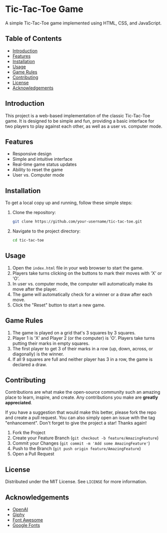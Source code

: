 # Tic-Tac-Toe Game

A simple Tic-Tac-Toe game implemented using HTML, CSS, and JavaScript.

## Table of Contents
- [Introduction](#introduction)
- [Features](#features)
- [Installation](#installation)
- [Usage](#usage)
- [Game Rules](#game-rules)
- [Contributing](#contributing)
- [License](#license)
- [Acknowledgements](#acknowledgements)

## Introduction
This project is a web-based implementation of the classic Tic-Tac-Toe game. It is designed to be simple and fun, providing a basic interface for two players to play against each other, as well as a user vs. computer mode.

## Features
- Responsive design
- Simple and intuitive interface
- Real-time game status updates
- Ability to reset the game
- User vs. Computer mode

## Installation
To get a local copy up and running, follow these simple steps:

1. Clone the repository:
    ```bash
    git clone https://github.com/your-username/tic-tac-toe.git
    ```
2. Navigate to the project directory:
    ```bash
    cd tic-tac-toe
    ```

## Usage
1. Open the `index.html` file in your web browser to start the game.
2. Players take turns clicking on the buttons to mark their moves with 'X' or 'O'.
3. In user vs. computer mode, the computer will automatically make its move after the player.
4. The game will automatically check for a winner or a draw after each move.
5. Click the "Reset" button to start a new game.

## Game Rules
1. The game is played on a grid that's 3 squares by 3 squares.
2. Player 1 is 'X' and Player 2 (or the computer) is 'O'. Players take turns putting their marks in empty squares.
3. The first player to get 3 of their marks in a row (up, down, across, or diagonally) is the winner.
4. If all 9 squares are full and neither player has 3 in a row, the game is declared a draw.

## Contributing
Contributions are what make the open-source community such an amazing place to learn, inspire, and create. Any contributions you make are **greatly appreciated**.

If you have a suggestion that would make this better, please fork the repo and create a pull request. You can also simply open an issue with the tag "enhancement".
Don't forget to give the project a star! Thanks again!

1. Fork the Project
2. Create your Feature Branch (`git checkout -b feature/AmazingFeature`)
3. Commit your Changes (`git commit -m 'Add some AmazingFeature'`)
4. Push to the Branch (`git push origin feature/AmazingFeature`)
5. Open a Pull Request

## License
Distributed under the MIT License. See `LICENSE` for more information.

## Acknowledgements
- [OpenAI](https://www.openai.com/)
- [Giphy](https://giphy.com/)
- [Font Awesome](https://fontawesome.com/)
- [Google Fonts](https://fonts.google.com/)
